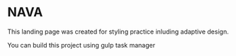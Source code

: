 # NAVA

This landing page was created for styling practice inluding adaptive design.

You can build this project using gulp task manager
